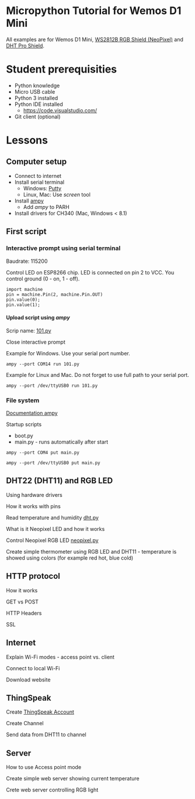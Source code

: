 # Micropython Tutorial for Wemos D1 Mini

All examples are for Wemos D1 Mini, [WS2812B RGB Shield (NeoPixel)](https://www.wemos.cc/product/ws2812b-rgb-shield.html) and [DHT Pro Shield](https://www.wemos.cc/product/dht-pro-shield.html).

# Student prerequisities

* Python knowledge
* Micro USB cable
* Python 3 installed
* Python IDE installed
  * https://code.visualstudio.com/
* Git client (optional)

# Lessons

## Computer setup

* Connect to internet
* Install serial terminal 
  * Windows: [Putty](http://www.putty.org/)
  * Linux, Mac: Use _screen_ tool 
* Install [ampy](https://learn.adafruit.com/micropython-basics-load-files-and-run-code/overview)
  * Add _ampy_ to PARH
* Install drivers for CH340 (Mac, Windows < 8.1)

## First script

### Interactive prompt using serial terminal

Baudrate: 115200

Control LED on ESP8266 chip. LED is connected on pin 2 to VCC. You control ground (0 - on, 1 - off).

```
import machine
pin = machine.Pin(2, machine.Pin.OUT)
pin.value(0);
pin.value(1);
```

#### Upload script using _ampy_

Scrip name: [101.py](101.py)

Close interactive prompt

Example for Windows. Use your serial port number.

```
ampy --port COM14 run 101.py
```

Example for Linux and Mac. Do not forget to use full path to your serial port.

```
ampy --port /dev/ttyUSB0 run 101.py
```

### File system

[Documentation ampy](https://learn.adafruit.com/micropython-basics-load-files-and-run-code/file-operations)

Startup scripts
* boot.py
* main.py - runs automatically after start

```
ampy --port COM4 put main.py
```

```
ampy --port /dev/ttyUSB0 put main.py
```

## DHT22 (DHT11) and RGB LED

Using hardware drivers

How it works with pins

Read temperature and humidity [dht.py](dht.py)

What is it Neopixel LED and how it works

Control Neopixel RGB LED [neopixel.py](neopixel.py)

Create simple thermometer using RGB LED and DHT11 - temperature is showed using colors (for example red hot, blue cold)

## HTTP protocol

How it works

GET vs POST

HTTP Headers

SSL

## Internet

Explain Wi-Fi modes - access point vs. client

Connect to local Wi-Fi

Download website

## ThingSpeak

Create [ThingSpeak Account](https://thingspeak.com/)

Create Channel

Send data from DHT11 to channel

## Server

How to use Access point mode

Create simple web server showing current temperature

Crete web server controlling RGB light

